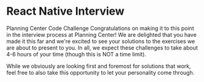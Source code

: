 # React Native Interview 

Planning Center Code Challenge
Congratulations on making it to this point in the interview process at Planning Center! We are delighted that you have made it this far and we're excited to see your solutions to the exercises we are about to present to you. In all, we expect these challenges to take about 4-6 hours of your time (though this is NOT a time limit).

While we obviously are looking first and foremost for solutions that work, feel free to also take this opportunity to let your personality come through.
